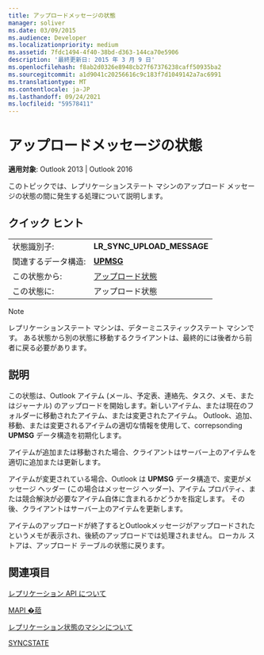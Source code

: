 ```yaml
---
title: アップロードメッセージの状態
manager: soliver
ms.date: 03/09/2015
ms.audience: Developer
ms.localizationpriority: medium
ms.assetid: 7fdc1494-4f40-38bd-d363-144ca70e5906
description: '最終更新日: 2015 年 3 月 9 日'
ms.openlocfilehash: f8ab2d0326e8948cb27f67376238caff50935ba2
ms.sourcegitcommit: a1d9041c20256616c9c183f7d1049142a7ac6991
ms.translationtype: MT
ms.contentlocale: ja-JP
ms.lasthandoff: 09/24/2021
ms.locfileid: "59578411"
---
```

# <a name="upload-message-state"></a>アップロードメッセージの状態

  
  
**適用対象**: Outlook 2013 | Outlook 2016 
  
 このトピックでは、レプリケーションステート マシンのアップロード メッセージの状態の間に発生する処理について説明します。 
  
## <a name="quick-info"></a>クイック ヒント

|||
|:-----|:-----|
|状態識別子:  <br/> |**LR_SYNC_UPLOAD_MESSAGE** <br/> |
|関連するデータ構造:  <br/> |**[UPMSG](upmsg.md)** <br/> |
|この状態から:  <br/> |[アップロード状態](upload-table-state.md) <br/> |
|この状態に:  <br/> |アップロード状態  <br/> |
   
> [!NOTE]
> レプリケーションステート マシンは、デターミニスティックステート マシンです。 ある状態から別の状態に移動するクライアントは、最終的には後者から前者に戻る必要があります。 
  
## <a name="description"></a>説明

この状態は、Outlook アイテム (メール、予定表、連絡先、タスク、メモ、またはジャーナル) のアップロードを開始します。新しいアイテム、または現在のフォルダーに移動されたアイテム、または変更されたアイテム。 Outlook、追加、移動、または変更されるアイテムの適切な情報を使用して、correpsonding **UPMSG** データ構造を初期化します。 
  
アイテムが追加または移動された場合、クライアントはサーバー上のアイテムを適切に追加または更新します。 
  
アイテムが変更されている場合、Outlook は **UPMSG** データ構造で、変更がメッセージ ヘッダー (この場合はメッセージ ヘッダー)、アイテム プロパティ、または競合解決が必要なアイテム自体に含まれるかどうかを指定します。 その後、クライアントはサーバー上のアイテムを更新します。 
  
アイテムのアップロードが終了するとOutlookメッセージがアップロードされたというメモが表示され、後続のアップロードでは処理されません。 ローカル ストアは、アップロード テーブルの状態に戻ります。
  
## <a name="see-also"></a>関連項目



[レプリケーション API について](about-the-replication-api.md)
  
[MAPI �萔](mapi-constants.md)
  
[レプリケーション状態のマシンについて](about-the-replication-state-machine.md)
  
[SYNCSTATE](syncstate.md)

